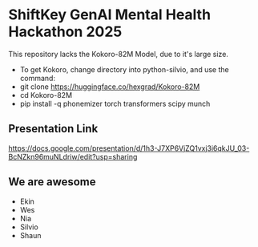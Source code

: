 # ShiftKey GenAI Mental Health Hackathon 2025

This repository lacks the Kokoro-82M Model, due to it's large size.

- To get Kokoro, change directory into python-silvio, and use the command:
- git clone https://huggingface.co/hexgrad/Kokoro-82M
- cd Kokoro-82M
- pip install -q phonemizer torch transformers scipy munch

## Presentation Link
https://docs.google.com/presentation/d/1h3-J7XP6VjZQ1vxj3i6qkJU_03-BcNZkn96muNLdriw/edit?usp=sharing

## We are awesome
- Ekin
- Wes
- Nia
- Silvio
- Shaun
